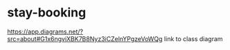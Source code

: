 # stay-booking
https://app.diagrams.net/?src=about#G1x6ngviXBK7B8Nyz3iCZelnYPgzeVoWQg link to class diagram
